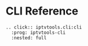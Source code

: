 # CLI Reference

```{eval-rst}
.. click:: iptvtools.cli:cli
  :prog: iptvtools-cli
  :nested: full
```
